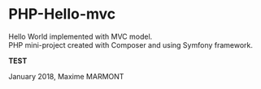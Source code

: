 # PHP-Hello-mvc
Hello World implemented with MVC model.  
PHP mini-project created with Composer and using Symfony framework.  
  
**TEST**
  
January 2018, Maxime MARMONT
